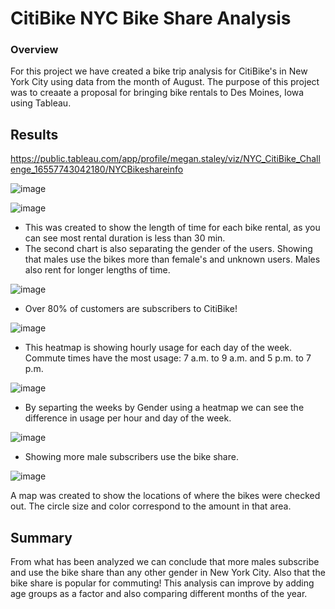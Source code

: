 # CitiBike NYC Bike Share Analysis

### Overview 
For this project we have created a bike trip analysis for CitiBike's in New York City using data from the month of August.
The purpose of this project was to creaate a proposal for bringing bike rentals to Des Moines, Iowa using Tableau.

## Results

https://public.tableau.com/app/profile/megan.staley/viz/NYC_CitiBike_Challenge_16557743042180/NYCBikeshareinfo

 
![image](https://user-images.githubusercontent.com/98067116/174710825-2604f6f5-6720-4094-bb9d-43612daa54e2.png)

![image](https://user-images.githubusercontent.com/98067116/174710906-6b5681a6-083e-422a-887f-89b12c98fb29.png)

* This was created to show the length of time for each bike rental, as you can see most rental duration is less than 30 min. 
* The second chart is also separating the gender of the users. Showing that males use the bikes more than female's and unknown users. Males also rent
for longer lengths of time. 


![image](https://user-images.githubusercontent.com/98067116/174712000-f23c3808-67e6-4b1b-bcc2-05d43a56218c.png)

* Over 80% of customers are subscribers to CitiBike! 

![image](https://user-images.githubusercontent.com/98067116/174712274-2cb721c0-6348-40a9-9814-c5358e6cbbad.png)

* This heatmap is showing hourly usage for each day of the week. Commute times have the most usage: 7 a.m. to 9 a.m. and 5 p.m. to 7 p.m.

![image](https://user-images.githubusercontent.com/98067116/174712630-c5d57628-5bf8-4e7d-8ad1-2498eab1167d.png)

* By separting the weeks by Gender using a heatmap we can see the difference in usage per hour and day of the week. 

![image](https://user-images.githubusercontent.com/98067116/174712869-4f16d250-54de-4eb1-94a2-a9bf509ebc6d.png)

* Showing more male subscribers use the bike share. 

![image](https://user-images.githubusercontent.com/98067116/174713036-93ffcf03-81dc-4df9-9d7c-b539a5b69301.png)

A map was created to show the locations of where the bikes were checked out. The circle size and color correspond to the amount in that area. 

## Summary

From what has been analyzed we can conclude that more males subscribe and use the bike share than any other gender in New York City. 
Also that the bike share is popular for commuting! This analysis can improve by adding age groups as a factor and also comparing different months of the year. 


